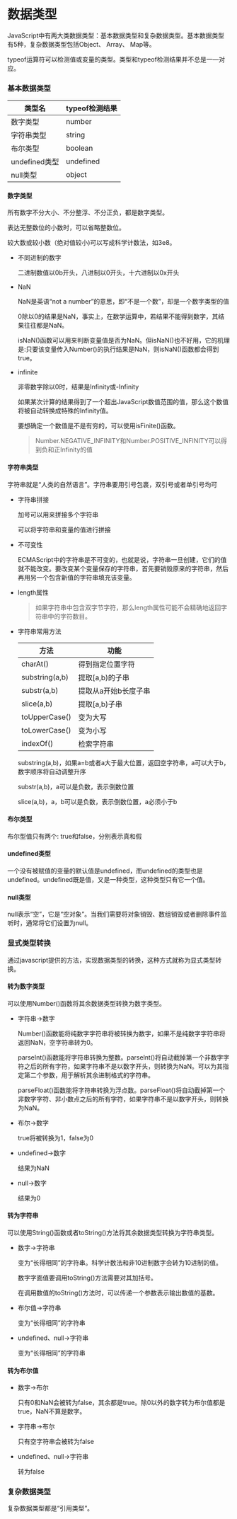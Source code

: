 # 数据类型

JavaScript中有两大类数据类型：基本数据类型和复杂数据类型。基本数据类型有5种，复杂数据类型包括Object、 Array、 Map等。

typeof运算符可以检测值或变量的类型。类型和typeof检测结果并不总是一—对应。

### 基本数据类型

| 类型名        | typeof检测结果 |
| ------------- | -------------- |
| 数字类型      | number         |
| 字符串类型    | string         |
| 布尔类型      | boolean        |
| undefined类型 | undefined      |
| null类型      | object         |

#### 数字类型

所有数字不分大小、不分整浮、不分正负，都是数字类型。

表达无整数位的小数时，可以省略整数位。

较大数或较小数（绝对值较小)可以写成科学计数法，如3e8。

* 不同进制的数字

  二进制数值以0b开头，八进制以0开头，十六进制以0x开头

* NaN

  NaN是英语“not a number”的意思，即“不是一个数”，却是一个数字类型的值

  0除以0的结果是NaN，事实上，在数学运算中，若结果不能得到数字，其结果往往都是NaN。

  isNaN()函数可以用来判断变量值是否为NaN。但isNaN()也不好用，它的机理是:只要该变量传入Number()的执行结果是NaN，则isNaN()函数都会得到true。

* infinite

  非零数字除以0时，结果是Infinity或-Infinity

  如果某次计算的结果得到了一个超出JavaScript数值范围的值，那么这个数值将被自动转换成特殊的Infinity值。
  
  要想确定一个数值是不是有穷的，可以使用isFinite()函数。
  
  > Number.NEGATIVE_INFINITY和Number.POSITIVE_INFINITY可以得到负和正Infinity的值

#### 字符串类型

字符串就是“人类的自然语言”。字符串要用引号包裹，双引号或者单引号均可

* 字符串拼接

  加号可以用来拼接多个字符串

  可以将字符串和变量的值进行拼接

* 不可变性

  ECMAScript中的字符串是不可变的，也就是说，字符串一旦创建，它们的值就不能改变。要改变某个变量保存的字符串，首先要销毁原来的字符串，然后再用另一个包含新值的字符串填充该变量。

* length属性

  > 如果字符串中包含双字节字符，那么length属性可能不会精确地返回字符串中的字符数目。

* 字符串常用方法

  | 方法           | 功能                 |
  | -------------- | -------------------- |
  | charAt()       | 得到指定位置字符     |
  | substring(a,b) | 提取[a,b)的子串      |
  | substr(a,b)    | 提取从a开始b长度子串 |
  | slice(a,b)     | 提取[a,b)子串        |
  | toUpperCase()  | 变为大写             |
  | toLowerCase()  | 变为小写             |
  | indexOf()      | 检索字符串           |

  substring(a,b)，如果a=b或者a大于最大位置，返回空字符串，a可以大于b，数字顺序将自动调整升序

  substr(a,b)，a可以是负数，表示倒数位置

  slice(a,b)，a，b可以是负数，表示倒数位置，a必须小于b

#### 布尔类型

布尔型值只有两个: true和false，分别表示真和假

#### undefined类型

一个没有被赋值的变量的默认值是undefined，而undefined的类型也是undefined。undefined既是值，又是一种类型，这种类型只有它一个值。

#### null类型

null表示“空”，它是“空对象”。当我们需要将对象销毁、数组销毁或者删除事件监听时，通常将它们设置为null。

### 显式类型转换

通过javascript提供的方法，实现数据类型的转换，这种方式就称为显式类型转换。

#### 转为数字类型

可以使用Number()函数将其余数据类型转换为数字类型。

* 字符串->数字

  Number()函数能将纯数字字符串将被转换为数字，如果不是纯数字字符串将返回NaN，空字符串转为0。

  parseInt()函数能将字符串转换为整数。parselnt()将自动截掉第一个非数字字符之后的所有字符，如果字符串不是以数字开头，则转换为NaN。可以为其指定第二个参数，用于解析其余进制格式的字符串。

  parseFloat()函数能将字符串转换为浮点数。parseFloat()将自动截掉第一个非数字字符、非小数点之后的所有字符，如果字符串不是以数字开头，则转换为NaN。

* 布尔->数字

  true将被转换为1，false为0

* undefined->数字

  结果为NaN

* null->数字

  结果为0

#### 转为字符串

可以使用String()函数或者toString()方法将其余数据类型转换为字符串类型。

* 数字->字符串

  变为“长得相同”的字符串。科学计数法和非10进制数字会转为10进制的值。

  数字字面值要调用toString()方法需要对其加括号。

  在调用数值的toString()方法时，可以传递一个参数表示输出数值的基数。

* 布尔值->字符串

  变为“长得相同”的字符串

* undefined、null->字符串

  变为“长得相同”的字符串

#### 转为布尔值

* 数字->布尔

  只有0和NaN会被转为false，其余都是true。除0以外的数字转为布尔值都是true，NaN不算是数字。

* 字符串->布尔

  只有空字符串会被转为false

* undefined、null->字符串

  转为false

### 复杂数据类型

复杂数据类型都是“引用类型”。